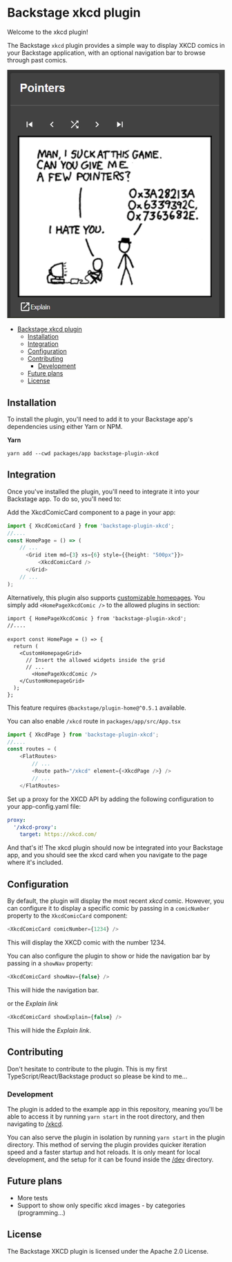 # Backstage xkcd plugin

Welcome to the xkcd plugin!


The Backstage `xkcd` plugin provides a simple way to display XKCD comics in your Backstage application, with an optional navigation bar to browse through past comics.

![Comic](./docs/images/xkcd-pointers.png)

<!-- TOC -->
* [Backstage xkcd plugin](#backstage-xkcd-plugin)
  * [Installation](#installation)
  * [Integration](#integration)
  * [Configuration](#configuration)
  * [Contributing](#contributing)
    * [Development](#development)
  * [Future plans](#future-plans)
  * [License](#license)
<!-- TOC -->

## Installation
To install the plugin, you'll need to add it to your Backstage app's dependencies using either Yarn or NPM.

**Yarn**
```shell
yarn add --cwd packages/app backstage-plugin-xkcd
```

## Integration
Once you've installed the plugin, you'll need to integrate it into your Backstage app. To do so, you'll need to:

Add the XkcdComicCard component to a page in your app:

```typescript jsx
import { XkcdComicCard } from 'backstage-plugin-xkcd';
//....
const HomePage = () => (
    // ...
      <Grid item md={3} xs={6} style={{height: "500px"}}>
          <XkcdComicCard />
      </Grid>
    // ... 
);
```
Alternatively, this plugin also supports [customizable homepages](https://github.com/backstage/backstage/tree/master/plugins/home#customizable-home-page).
You simply add `<HomePageXkcdComic />` to the allowed plugins in section:
```tsx
import { HomePageXkcdComic } from 'backstage-plugin-xkcd';
//....

export const HomePage = () => {
  return (
    <CustomHomepageGrid>
      // Insert the allowed widgets inside the grid       
      // ...
        <HomePageXkcdComic />
    </CustomHomepageGrid>
  );
};
```
This feature requires `@backstage/plugin-home@^0.5.1` available.


You can also enable `/xkcd` route in `packages/app/src/App.tsx`
```typescript jsx
import { XkcdPage } from 'backstage-plugin-xkcd';
//....
const routes = (
    <FlatRoutes>
        // ...
        <Route path="/xkcd" element={<XkcdPage />} />
        // ...
    </FlatRoutes>
```

Set up a proxy for the XKCD API by adding the following configuration to your app-config.yaml file:
```yaml
proxy:
  '/xkcd-proxy':
    target: https://xkcd.com/
```

And that's it! The xkcd plugin should now be integrated into your Backstage app, and you should see the xkcd card when you navigate to the page where it's included.

## Configuration
By default, the plugin will display the most recent _xkcd_ comic. However, you can configure it to display a specific comic by passing in a `comicNumber` property to the `XkcdComicCard` component:
```typescript jsx
<XkcdComicCard comicNumber={1234} />
```
This will display the XKCD comic with the number 1234.

You can also configure the plugin to show or hide the navigation bar by passing in a `showNav` property:

```typescript jsx
<XkcdComicCard showNav={false} />
```
This will hide the navigation bar.

or the _Explain link_

```typescript jsx
<XkcdComicCard showExplain={false} />
```
This will hide the _Explain link_.

## Contributing
Don't hesitate to contribute to the plugin. This is my first TypeScript/React/Backstage product so please be kind to me... 

### Development
The plugin is added to the example app in this repository, meaning you'll be able to access it by running `yarn start` in the root directory, and then navigating to [/xkcd](http://localhost:3000/xkcd).

You can also serve the plugin in isolation by running `yarn start` in the plugin directory.
This method of serving the plugin provides quicker iteration speed and a faster startup and hot reloads.
It is only meant for local development, and the setup for it can be found inside the [/dev](./dev) directory.


## Future plans
- More tests
- Support to show only specific xkcd images - by categories (programming...) 

## License
The Backstage XKCD plugin is licensed under the Apache 2.0 License.

